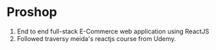# Proshop
1. End to end full-stack E-Commerce web application using ReactJS
1. Followed traversy meida's reactjs course from Udemy.
